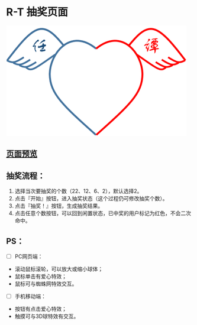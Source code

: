 # R-T 抽奖页面

[![Logo](./img/logo.png "点击图片打开预览页")](https://renqiang06.github.io/Lottery4R-T)

## [页面预览](https://renqiang06.github.io/Lottery4R-T "点击访问页面")

## 抽奖流程：

1. 选择当次要抽奖的个数（22、12、6、2），默认选择2。
2. 点击『开始』按钮，进入抽奖状态（这个过程仍可修改抽奖个数）。
3. 点击『抽奖！』按钮，生成抽奖结果。
4. 点击任意个数按钮，可以回到闲置状态，已中奖的用户标记为红色，不会二次命中。

## PS：

* [ ] PC网页端：

* 滚动鼠标滚轮，可以放大或缩小球体；
* 鼠标单击有爱心特效；
* 鼠标可与蜘蛛网特效交互。

* [ ] 手机移动端：

* 按钮有点击爱心特效；
* 触摸可与3D球特效有交互。

